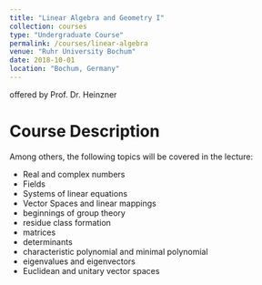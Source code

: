 ```yaml
---
title: "Linear Algebra and Geometry I"
collection: courses
type: "Undergraduate Course"
permalink: /courses/linear-algebra
venue: "Ruhr University Bochum"
date: 2018-10-01
location: "Bochum, Germany"
---
```


offered by Prof. Dr. Heinzner

Course Description
======

Among others, the following topics will be covered in the lecture:

* Real and complex numbers
* Fields
* Systems of linear equations
* Vector Spaces and linear mappings
* beginnings of group theory
* residue class formation
* matrices
* determinants
* characteristic polynomial and minimal polynomial
* eigenvalues and eigenvectors
* Euclidean and unitary vector spaces
